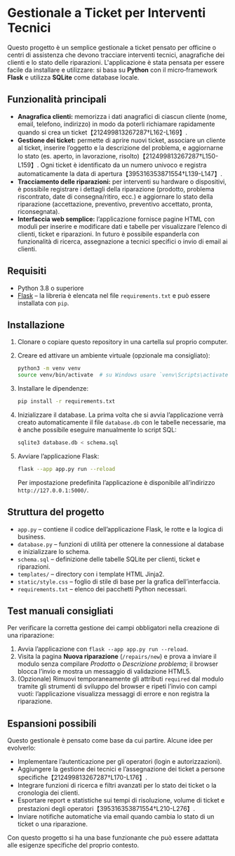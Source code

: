 # Gestionale a Ticket per Interventi Tecnici

Questo progetto è un semplice gestionale a ticket pensato per officine o centri di assistenza che devono tracciare interventi tecnici, anagrafiche dei clienti e lo stato delle riparazioni.  L'applicazione è stata pensata per essere facile da installare e utilizzare: si basa su **Python** con il micro‑framework **Flask** e utilizza **SQLite** come database locale.

## Funzionalità principali

- **Anagrafica clienti:** memorizza i dati anagrafici di ciascun cliente (nome, email, telefono, indirizzo) in modo da poterli richiamare rapidamente quando si crea un ticket【212499813267287†L162-L169】.
- **Gestione dei ticket:** permette di aprire nuovi ticket, associare un cliente al ticket, inserire l’oggetto e la descrizione del problema, e aggiornarne lo stato (es. aperto, in lavorazione, risolto)【212499813267287†L150-L159】. Ogni ticket è identificato da un numero univoco e registra automaticamente la data di apertura【395316353871554†L139-L147】.
- **Tracciamento delle riparazioni:** per interventi su hardware o dispositivi, è possibile registrare i dettagli della riparazione (prodotto, problema riscontrato, date di consegna/ritiro, ecc.) e aggiornare lo stato della riparazione (accettazione, preventivo, preventivo accettato, pronta, riconsegnata).
- **Interfaccia web semplice:** l’applicazione fornisce pagine HTML con moduli per inserire e modificare dati e tabelle per visualizzare l’elenco di clienti, ticket e riparazioni.  In futuro è possibile espanderla con funzionalità di ricerca, assegnazione a tecnici specifici o invio di email ai clienti.

## Requisiti

- Python 3.8 o superiore
- [Flask](https://flask.palletsprojects.com/) – la libreria è elencata nel file `requirements.txt` e può essere installata con `pip`.

## Installazione

1. Clonare o copiare questo repository in una cartella sul proprio computer.
2. Creare ed attivare un ambiente virtuale (opzionale ma consigliato):

   ```bash
   python3 -m venv venv
   source venv/bin/activate  # su Windows usare `venv\Scripts\activate`
   ```

3. Installare le dipendenze:

   ```bash
   pip install -r requirements.txt
   ```

4. Inizializzare il database.  La prima volta che si avvia l’applicazione verrà creato automaticamente il file `database.db` con le tabelle necessarie, ma è anche possibile eseguire manualmente lo script SQL:

   ```bash
   sqlite3 database.db < schema.sql
   ```

5. Avviare l’applicazione Flask:

   ```bash
   flask --app app.py run --reload
   ```

   Per impostazione predefinita l’applicazione è disponibile all’indirizzo `http://127.0.0.1:5000/`.

## Struttura del progetto

- `app.py` – contiene il codice dell’applicazione Flask, le rotte e la logica di business.
- `database.py` – funzioni di utilità per ottenere la connessione al database e inizializzare lo schema.
- `schema.sql` – definizione delle tabelle SQLite per clienti, ticket e riparazioni.
- `templates/` – directory con i template HTML Jinja2.
- `static/style.css` – foglio di stile di base per la grafica dell’interfaccia.
- `requirements.txt` – elenco dei pacchetti Python necessari.

## Test manuali consigliati

Per verificare la corretta gestione dei campi obbligatori nella creazione di una riparazione:

1. Avvia l’applicazione con `flask --app app.py run --reload`.
2. Visita la pagina **Nuova riparazione** (`/repairs/new`) e prova a inviare il modulo senza compilare *Prodotto* o *Descrizione problema*; il browser blocca l’invio e mostra un messaggio di validazione HTML5.
3. (Opzionale) Rimuovi temporaneamente gli attributi `required` dal modulo tramite gli strumenti di sviluppo del browser e ripeti l’invio con campi vuoti: l’applicazione visualizza messaggi di errore e non registra la riparazione.

## Espansioni possibili

Questo gestionale è pensato come base da cui partire.  Alcune idee per evolverlo:

- Implementare l’autenticazione per gli operatori (login e autorizzazioni).
- Aggiungere la gestione dei tecnici e l’assegnazione dei ticket a persone specifiche【212499813267287†L170-L176】.
- Integrare funzioni di ricerca e filtri avanzati per lo stato dei ticket o la cronologia dei clienti.
- Esportare report e statistiche sui tempi di risoluzione, volume di ticket e prestazioni degli operatori【395316353871554†L210-L276】.
- Inviare notifiche automatiche via email quando cambia lo stato di un ticket o una riparazione.

Con questo progetto si ha una base funzionante che può essere adattata alle esigenze specifiche del proprio contesto.
